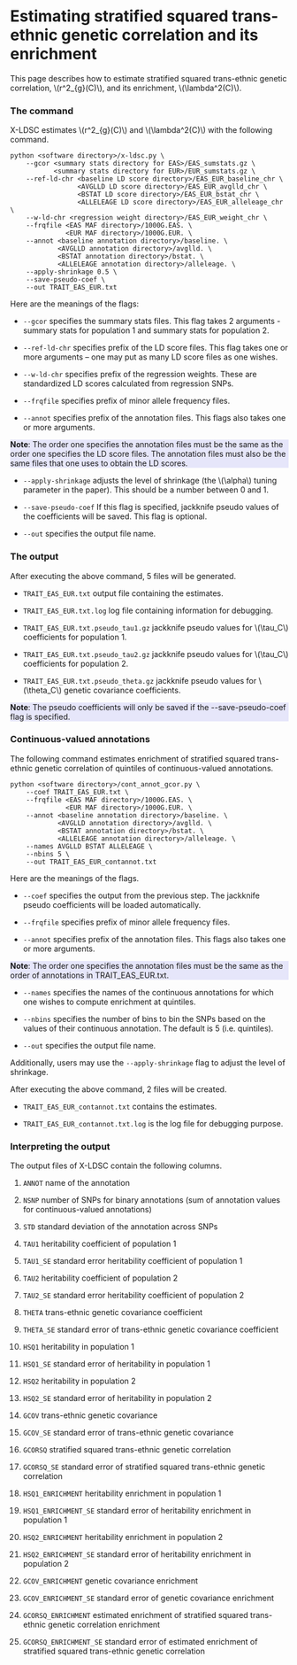 # Estimating stratified squared trans-ethnic genetic correlation and its enrichment

This page describes how to estimate stratified squared trans-ethnic genetic
correlation, \\(r^2_{g}(C)\\), and its enrichment, \\(\lambda^2(C)\\).

### The command

X-LDSC estimates \\(r^2_{g}(C)\\) and \\(\lambda^2(C)\\) with the
following command.

```
python <software directory>/x-ldsc.py \
    --gcor <summary stats directory for EAS>/EAS_sumstats.gz \
           <summary stats directory for EUR>/EUR_sumstats.gz \
    --ref-ld-chr <baseline LD score directory>/EAS_EUR_baseline_chr \
                 <AVGLLD LD score directory>/EAS_EUR_avglld_chr \
                 <BSTAT LD score directory>/EAS_EUR_bstat_chr \
                 <ALLELEAGE LD score directory>/EAS_EUR_alleleage_chr \
    --w-ld-chr <regression weight directory>/EAS_EUR_weight_chr \
    --frqfile <EAS MAF directory>/1000G.EAS. \
              <EUR MAF directory>/1000G.EUR. \
    --annot <baseline annotation directory>/baseline. \
            <AVGLLD annotation directory>/avglld. \
            <BSTAT annotation directory>/bstat. \
            <ALLELEAGE annotation directory>/alleleage. \
    --apply-shrinkage 0.5 \
    --save-pseudo-coef \
    --out TRAIT_EAS_EUR.txt
```

Here are the meanings of the flags:

* `--gcor` specifies the summary stats files. This flag takes 2 arguments -
summary stats for population 1 and summary stats for population 2.

* `--ref-ld-chr` specifies prefix of the LD score files. This flag takes one
or more arguments – one may put as many LD score files as one wishes.

* `--w-ld-chr` specifies prefix of the regression weights. These are
standardized LD scores calculated from regression SNPs.

* `--frqfile` specifies prefix of minor allele frequency files.

* `--annot` specifies prefix of the annotation files. This flags also takes
one or more arguments.

<div style="background-color:rgba(230, 230, 250, 1.0);">
<b>Note</b>: The order one specifies the annotation files must
be the same as the order one specifies the LD score files. The annotation
files must also be the same files that one uses to obtain the LD scores.
</div>

* `--apply-shrinkage` adjusts the level of shrinkage (the \\(\alpha\\) tuning
parameter in the paper). This should be a number between 0 and 1.

* `--save-pseudo-coef` If this flag is specified, jackknife pseudo values of
the coefficients will be saved. This flag is optional.

* `--out` specifies the output file name.

### The output

After executing the above command, 5 files will be generated.

* `TRAIT_EAS_EUR.txt` output file containing the estimates.

* `TRAIT_EAS_EUR.txt.log` log file containing information for debugging.

* `TRAIT_EAS_EUR.txt.pseudo_tau1.gz` jackknife pseudo values for \\(\tau_C\\)
coefficients for population 1.

* `TRAIT_EAS_EUR.txt.pseudo_tau2.gz` jackknife pseudo values for \\(\tau_C\\)
coefficients for population 2.

* `TRAIT_EAS_EUR.txt.pseudo_theta.gz` jackknife pseudo values for
\\(\theta_C\\) genetic covariance coefficients.

<div style="background-color:rgba(230, 230, 250, 1.0);">
<b>Note</b>: The pseudo coefficients will only be saved if the
--save-pseudo-coef flag is specified.
</div>

### Continuous-valued annotations

The following command estimates enrichment of stratified squared trans-ethnic
genetic correlation of quintiles of continuous-valued annotations.

```
python <software directory>/cont_annot_gcor.py \
    --coef TRAIT_EAS_EUR.txt \
    --frqfile <EAS MAF directory>/1000G.EAS. \
              <EUR MAF directory>/1000G.EUR. \
    --annot <baseline annotation directory>/baseline. \
            <AVGLLD annotation directory>/avglld. \
            <BSTAT annotation directory>/bstat. \
            <ALLELEAGE annotation directory>/alleleage. \
    --names AVGLLD BSTAT ALLELEAGE \
    --nbins 5 \
    --out TRAIT_EAS_EUR_contannot.txt
```

Here are the meanings of the flags.

* `--coef` specifies the output from the previous step. The jackknife pseudo
coefficients will be loaded automatically.

* `--frqfile` specifies prefix of minor allele frequency files.

* `--annot` specifies prefix of the annotation files. This flags also takes
one or more arguments.

<div style="background-color:rgba(230, 230, 250, 1.0);">
<b>Note</b>: The order one specifies the annotation files must be the same as the
order of annotations in TRAIT_EAS_EUR.txt.
</div>

* `--names` specifies the names of the continuous annotations for which one
wishes to compute enrichment at quintiles.

* `--nbins` specifies the number of bins to bin the SNPs based on the values
of their continuous annotation. The default is 5 (i.e. quintiles).

* `--out` specifies the output file name.

Additionally, users may use the `--apply-shrinkage` flag to adjust the level
of shrinkage.

After executing the above command, 2 files will be created.

* `TRAIT_EAS_EUR_contannot.txt` contains the estimates.

* `TRAIT_EAS_EUR_contannot.txt.log` is the log file for debugging purpose.

### Interpreting the output

The output files of X-LDSC contain the following columns.

1. `ANNOT` name of the annotation

2. `NSNP` number of SNPs for binary annotations (sum of annotation values for
continuous-valued annotations)
3. `STD` standard deviation of the annotation across SNPs

4. `TAU1` heritability coefficient of population 1

5. `TAU1_SE` standard error heritability coefficient of population 1

6. `TAU2` heritability coefficient of population 2

7. `TAU2_SE` standard error heritability coefficient of population 2

8. `THETA` trans-ethnic genetic covariance coefficient

9. `THETA_SE` standard error of trans-ethnic genetic covariance coefficient

10. `HSQ1` heritability in population 1

11. `HSQ1_SE` standard error of heritability in population 1

12. `HSQ2` heritability in population 2

13. `HSQ2_SE` standard error of heritability in population 2

14. `GCOV` trans-ethnic genetic covariance

15. `GCOV_SE` standard error of trans-ethnic genetic covariance

16. `GCORSQ` stratified squared trans-ethnic genetic correlation

17. `GCORSQ_SE` standard error of stratified squared trans-ethnic genetic
correlation 

18. `HSQ1_ENRICHMENT` heritability enrichment in population 1

19. `HSQ1_ENRICHMENT_SE` standard error of heritability enrichment in
population 1

20. `HSQ2_ENRICHMENT` heritability enrichment in population 2

21. `HSQ2_ENRICHMENT_SE` standard error of heritability enrichment in
population 2

22. `GCOV_ENRICHMENT` genetic covariance enrichment

23. `GCOV_ENRICHMENT_SE` standard error of genetic covariance enrichment

24. `GCORSQ_ENRICHMENT` estimated enrichment of stratified squared trans-ethnic
genetic correlation enrichment

25. `GCORSQ_ENRICHMENT_SE` standard error of estimated enrichment of stratified
squared trans-ethnic genetic correlation
